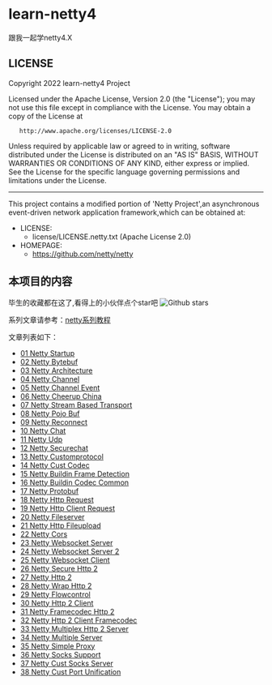 # learn-netty4
跟我一起学netty4.X

## LICENSE

Copyright 2022 learn-netty4 Project

Licensed under the Apache License, Version 2.0 (the "License");
you may not use this file except in compliance with the License.
You may obtain a copy of the License at

       http://www.apache.org/licenses/LICENSE-2.0

Unless required by applicable law or agreed to in writing, software
distributed under the License is distributed on an "AS IS" BASIS,
WITHOUT WARRANTIES OR CONDITIONS OF ANY KIND, either express or implied.
See the License for the specific language governing permissions and
limitations under the License.

-------------------------------------------------------------------------------
This project contains a modified portion of 'Netty Project',an asynchronous
event-driven network application framework,which can be obtained at:

* LICENSE:
  * license/LICENSE.netty.txt (Apache License 2.0)
* HOMEPAGE:
  * https://github.com/netty/netty

## 本项目的内容

毕生的收藏都在这了,看得上的小伙伴点个star吧 ![Github stars](https://img.shields.io/github/stars/ddean2009/learn-netty4.svg)

系列文章请参考：[netty系列教程](http://www.flydean.com/category/%e5%93%8d%e5%ba%94%e5%bc%8f%e7%b3%bb%e7%bb%9f/netty/)


文章列表如下：

* [01 Netty Startup](http://www.flydean.com/01-netty-startup)
* [02 Netty Bytebuf](http://www.flydean.com/02-netty-bytebuf)
* [03 Netty Architecture](http://www.flydean.com/03-netty-architecture)
* [04 Netty Channel](http://www.flydean.com/04-netty-Channel)
* [05 Netty Channel Event](http://www.flydean.com/05-netty-ChannelEvent)
* [06 Netty Cheerup China](http://www.flydean.com/06-netty-cheerup-china)
* [07 Netty Stream Based Transport](http://www.flydean.com/07-netty-stream-based-transport)
* [08 Netty Pojo Buf](http://www.flydean.com/08-netty-pojo-buf)
* [09 Netty Reconnect](http://www.flydean.com/09-netty-reconnect)
* [10 Netty Chat](http://www.flydean.com/10-netty-chat)
* [11 Netty Udp](http://www.flydean.com/11-netty-udp)
* [12 Netty Securechat](http://www.flydean.com/12-netty-securechat)
* [13 Netty Customprotocol](http://www.flydean.com/13-netty-customprotocol)
* [14 Netty Cust Codec](http://www.flydean.com/14-netty-cust-codec)
* [15 Netty Buildin Frame Detection](http://www.flydean.com/15-netty-buildin-frame-detection)
* [16 Netty Buildin Codec Common](http://www.flydean.com/16-netty-buildin-codec-common)
* [17 Netty Protobuf](http://www.flydean.com/17-netty-protobuf)
* [18 Netty Http Request](http://www.flydean.com/18-netty-http-request)
* [19 Netty Http Client Request](http://www.flydean.com/19-netty-http-client-request)
* [20 Netty Fileserver](http://www.flydean.com/20-netty-fileserver)
* [21 Netty Http Fileupload](http://www.flydean.com/21-netty-http-fileupload)
* [22 Netty Cors](http://www.flydean.com/22-netty-cors)
* [23 Netty Websocket Server](http://www.flydean.com/23-netty-websocket-server)
* [24 Netty Websocket Server 2](http://www.flydean.com/24-netty-websocket-server2)
* [25 Netty Websocket Client](http://www.flydean.com/25-netty-websocket-client)
* [26 Netty Secure Http 2](http://www.flydean.com/26-netty-secure-http2)
* [27 Netty Http 2](http://www.flydean.com/27-netty-http2)
* [28 Netty Wrap Http 2](http://www.flydean.com/28-netty-wrap-http2)
* [29 Netty Flowcontrol](http://www.flydean.com/29-netty-flowcontrol)
* [30 Netty Http 2 Client](http://www.flydean.com/30-netty-http2client)
* [31 Netty Framecodec Http 2](http://www.flydean.com/31-netty-framecodec-http2)
* [32 Netty Http 2 Client Framecodec](http://www.flydean.com/32-netty-http2client-framecodec)
* [33 Netty Multiplex Http 2 Server](http://www.flydean.com/33-netty-multiplex-http2server)
* [34 Netty Multiple Server](http://www.flydean.com/34-netty-multiple-server)
* [35 Netty Simple Proxy](http://www.flydean.com/35-netty-simple-proxy)
* [36 Netty Socks Support](http://www.flydean.com/36-netty-socks-support)
* [37 Netty Cust Socks Server](http://www.flydean.com/37-netty-cust-socks-server)
* [38 Netty Cust Port Unification](http://www.flydean.com/38-netty-cust-port-unification)

